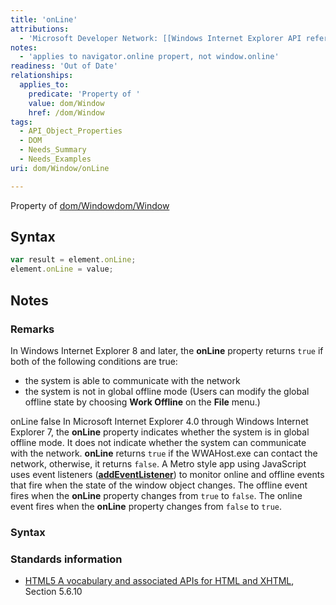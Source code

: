 ```yaml
---
title: 'onLine'
attributions:
  - 'Microsoft Developer Network: [[Windows Internet Explorer API reference](http://msdn.microsoft.com/en-us/library/ie/hh828809%28v=vs.85%29.aspx) Article]'
notes:
  - 'applies to navigator.online propert, not window.online'
readiness: 'Out of Date'
relationships:
  applies_to:
    predicate: 'Property of '
    value: dom/Window
    href: /dom/Window
tags:
  - API_Object_Properties
  - DOM
  - Needs_Summary
  - Needs_Examples
uri: dom/Window/onLine

---
```

Property of [dom/Window](/dom/Window)[dom/Window](/dom/Window)

## Syntax

``` js
var result = element.onLine;
element.onLine = value;
```

## Notes

### Remarks

In Windows Internet Explorer 8 and later, the **onLine** property returns `true` if both of the following conditions are true:

-   the system is able to communicate with the network
-   the system is not in global offline mode (Users can modify the global offline state by choosing **Work Offline** on the **File** menu.)

onLine false In Microsoft Internet Explorer 4.0 through Windows Internet Explorer 7, the **onLine** property indicates whether the system is in global offline mode. It does not indicate whether the system can communicate with the network. **onLine** returns `true` if the WWAHost.exe can contact the network, otherwise, it returns `false`. A Metro style app using JavaScript uses event listeners ([**addEventListener**](/dom/EventTarget/addEventListener)) to monitor online and offline events that fire when the state of the window object changes. The offline event fires when the **onLine** property changes from `true` to `false`. The online event fires when the **onLine** property changes from `false` to `true`.

### Syntax

### Standards information

-   [HTML5 A vocabulary and associated APIs for HTML and XHTML](http://go.microsoft.com/fwlink/p/?linkid=221374), Section 5.6.10
